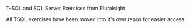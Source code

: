T-SQL and SQL Server Exercises from Pluralsight

All TSQL exercises have been moved into it's own repos for easier access